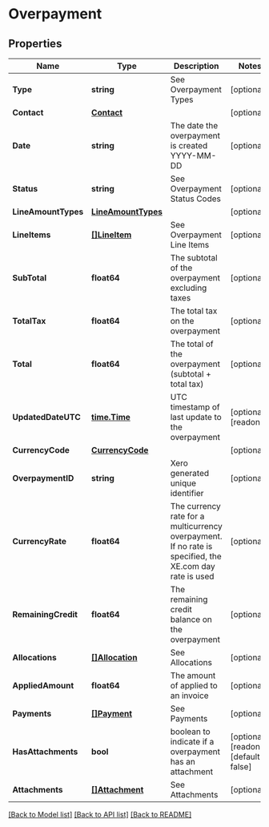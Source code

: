 # Overpayment

## Properties

Name | Type | Description | Notes
------------ | ------------- | ------------- | -------------
**Type** | **string** | See Overpayment Types | [optional] 
**Contact** | [**Contact**](Contact.md) |  | [optional] 
**Date** | **string** | The date the overpayment is created YYYY-MM-DD | [optional] 
**Status** | **string** | See Overpayment Status Codes | [optional] 
**LineAmountTypes** | [**LineAmountTypes**](LineAmountTypes.md) |  | [optional] 
**LineItems** | [**[]LineItem**](LineItem.md) | See Overpayment Line Items | [optional] 
**SubTotal** | **float64** | The subtotal of the overpayment excluding taxes | [optional] 
**TotalTax** | **float64** | The total tax on the overpayment | [optional] 
**Total** | **float64** | The total of the overpayment (subtotal + total tax) | [optional] 
**UpdatedDateUTC** | [**time.Time**](time.Time.md) | UTC timestamp of last update to the overpayment | [optional] [readonly] 
**CurrencyCode** | [**CurrencyCode**](CurrencyCode.md) |  | [optional] 
**OverpaymentID** | **string** | Xero generated unique identifier | [optional] 
**CurrencyRate** | **float64** | The currency rate for a multicurrency overpayment. If no rate is specified, the XE.com day rate is used | [optional] 
**RemainingCredit** | **float64** | The remaining credit balance on the overpayment | [optional] 
**Allocations** | [**[]Allocation**](Allocation.md) | See Allocations | [optional] 
**AppliedAmount** | **float64** | The amount of applied to an invoice | [optional] 
**Payments** | [**[]Payment**](Payment.md) | See Payments | [optional] 
**HasAttachments** | **bool** | boolean to indicate if a overpayment has an attachment | [optional] [readonly] [default to false]
**Attachments** | [**[]Attachment**](Attachment.md) | See Attachments | [optional] 

[[Back to Model list]](../README.md#documentation-for-models) [[Back to API list]](../README.md#documentation-for-api-endpoints) [[Back to README]](../README.md)


